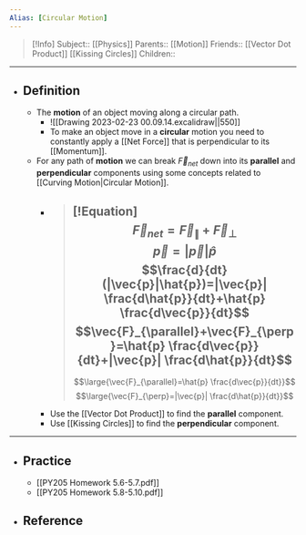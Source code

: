 ```yaml
---
Alias: [Circular Motion]
---
```

> [!Info]
> Subject:: [[Physics]]
> Parents:: [[Motion]]
> Friends:: [[Vector Dot Product]] [[Kissing Circles]]
> Children:: 
---
- ## Definition
	- The **motion** of an object moving along a circular path.
		- ![[Drawing 2023-02-23 00.09.14.excalidraw||550]]
		- To make an object move in a **circular** motion you need to constantly apply a [[Net Force]] that is perpendicular to its [[Momentum]].
	- For any path of **motion** we can break $\vec{F}_{net}$ down into its **parallel** and **perpendicular** components using some concepts related to [[Curving Motion|Circular Motion]].
		- > [!Equation]
		  > $$\vec{F}_{net}=\vec{F}_{\parallel}+\vec{F}_{\perp}$$
		  > $$\vec{p}=|\vec{p}|\hat{p}$$
		  > $$\frac{d}{dt}(|\vec{p}|\hat{p})=|\vec{p}| \frac{d\hat{p}}{dt}+\hat{p} \frac{d\vec{p}}{dt}$$
		  > $$\vec{F}_{\parallel}+\vec{F}_{\perp}=\hat{p} \frac{d\vec{p}}{dt}+|\vec{p}| \frac{d\hat{p}}{dt}$$
		  > ---
		  > $$\large{\vec{F}_{\parallel}=\hat{p} \frac{d\vec{p}}{dt}}$$
		  > $$\large{\vec{F}_{\perp}=|\vec{p}| \frac{d\hat{p}}{dt}}$$
		  > 
		- Use the [[Vector Dot Product]] to find the **parallel** component.
		- Use [[Kissing Circles]] to find the **perpendicular** component.
---
- ## Practice
	- [[PY205 Homework 5.6-5.7.pdf]]
	- [[PY205 Homework 5.8-5.10.pdf]]
- ## Reference